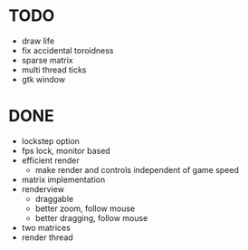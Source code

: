 
# TODO
* draw life
* fix accidental toroidness
* sparse matrix
* multi thread ticks
* gtk window



# DONE
* lockstep option
* fps lock, monitor based
* efficient render
  * make render and controls independent of game speed
* matrix implementation
* renderview
  * draggable
  * better zoom, follow mouse
  * better dragging, follow mouse
* two matrices
* render thread
